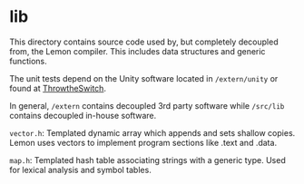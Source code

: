 # lib 
This directory contains source code used by, but completely decoupled from, the Lemon compiler. This includes data structures and generic functions. 

The unit tests depend on the Unity software located in `/extern/unity` or found at [ThrowtheSwitch](http://www.throwtheswitch.org/unity).

In general, `/extern` contains decoupled 3rd party software while `/src/lib` contains decoupled in-house software.

`vector.h`: Templated dynamic array which appends and sets shallow copies. Lemon uses vectors to implement program sections like .text and .data.

`map.h`: Templated hash table associating strings with a generic type. Used for lexical analysis and symbol tables.
